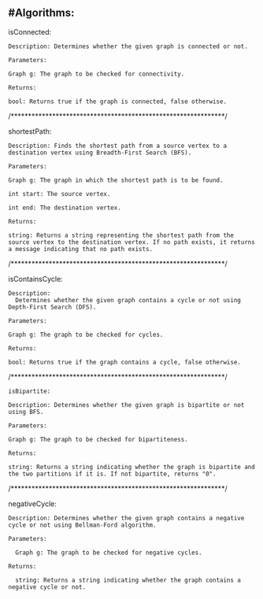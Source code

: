 #Algorithms: 
--------------------------------------------------------------------------
  isConnected:
  
    Description: Determines whether the given graph is connected or not.
  
    Parameters:
  
    Graph g: The graph to be checked for connectivity.
    
    Returns:
  
    bool: Returns true if the graph is connected, false otherwise.
    
  /**************************************************************/
  
  shortestPath:
  
    Description: Finds the shortest path from a source vertex to a destination vertex using Breadth-First Search (BFS).
  
    Parameters:
  
    Graph g: The graph in which the shortest path is to be found.
  
    int start: The source vertex.
  
    int end: The destination vertex.
  
    Returns:
  
    string: Returns a string representing the shortest path from the source vertex to the destination vertex. If no path exists, it returns a message indicating that no path exists.
    
  /**************************************************************/
  
  isContainsCycle:
  
    Description:
      Determines whether the given graph contains a cycle or not using Depth-First Search (DFS).
    
    Parameters:
    
    Graph g: The graph to be checked for cycles.
    
    Returns:
    
    bool: Returns true if the graph contains a cycle, false otherwise.
    
  /**************************************************************/
  
    isBipartite:
    
    Description: Determines whether the given graph is bipartite or not using BFS.
    
    Parameters:
    
    Graph g: The graph to be checked for bipartiteness.
    
    Returns:
    
    string: Returns a string indicating whether the graph is bipartite and the two partitions if it is. If not bipartite, returns "0".
    
  /**************************************************************/
  
  negativeCycle:
  
    Description: Determines whether the given graph contains a negative cycle or not using Bellman-Ford algorithm.
    
    Parameters:
    
      Graph g: The graph to be checked for negative cycles.
    
    Returns:
    
      string: Returns a string indicating whether the graph contains a negative cycle or not.
